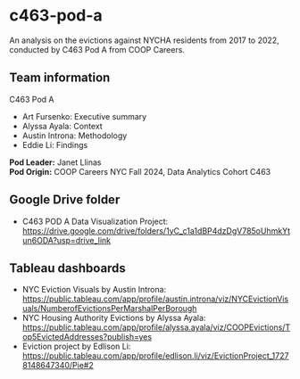 # c463-pod-a
An analysis on the evictions against NYCHA residents from 2017 to 2022, conducted by C463 Pod A from COOP Careers.

## Team information
C463 Pod A
- Art Fursenko: Executive summary
- Alyssa Ayala: Context
- Austin Introna: Methodology
- Eddie Li: Findings

**Pod Leader:** Janet Llinas  
**Pod Origin:** COOP Careers NYC Fall 2024, Data Analytics Cohort C463

## Google Drive folder
- C463 POD A Data Visualization Project: https://drive.google.com/drive/folders/1yC_c1a1dBP4dzDgV785oUhmkYtun6ODA?usp=drive_link

## Tableau dashboards
- NYC Eviction Visuals by Austin Introna: https://public.tableau.com/app/profile/austin.introna/viz/NYCEvictionVisuals/NumberofEvictionsPerMarshalPerBorough
- NYC Housing Authority Evictions by Alyssa Ayala: https://public.tableau.com/app/profile/alyssa.ayala/viz/COOPEvictions/Top5EvictedAddresses?publish=yes
- Eviction project by Edlison Li: https://public.tableau.com/app/profile/edlison.li/viz/EvictionProject_17278148647340/Pie#2
